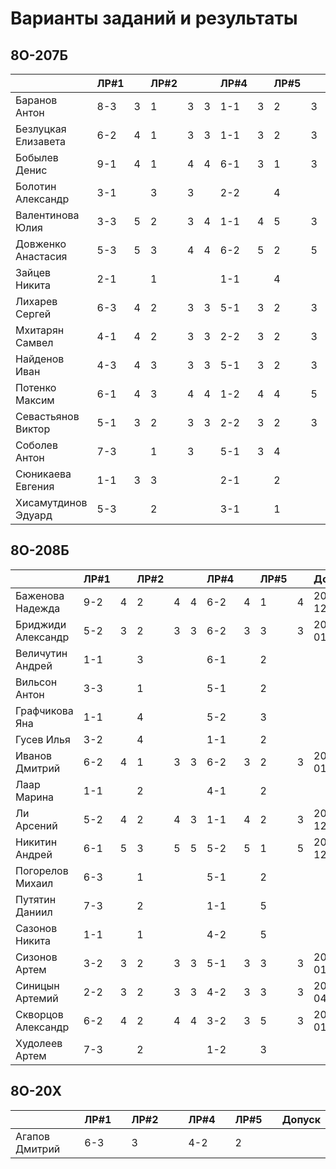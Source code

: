 # Варианты заданий и результаты

## 8О-207Б
|                     | ЛР#1 |   | ЛР#2 |   |   | ЛР#4 |   | ЛР#5 |   |   Допуск   |
|---------------------|------|---|------|---|---|------|---|------|---|------------|
| Баранов Антон       | 8-3  | 3 |  1   | 3 | 3 |  1-1 | 3 |  2   | 3 | 2018-11-03 |
| Безлуцкая Елизавета | 6-2  | 4 |  1   | 3 | 3 |  1-1 | 3 |  2   | 3 | 2018-03-31 |
| Бобылев Денис       | 9-1  | 4 |  1   | 4 | 4 |  6-1 | 3 |  1   | 3 | 2018-07-14 |
| Болотин Александр   | 3-1  |   |  3   | 3 |   |  2-2 |   |  4   |   |            |
| Валентинова Юлия    | 3-3  | 5 |  2   | 3 | 4 |  1-1 | 4 |  5   | 3 | 2018-01-18 |
| Довженко Анастасия  | 5-3  | 5 |  3   | 4 | 4 |  6-2 | 5 |  2   | 5 |            |
| Зайцев Никита       | 2-1  |   |  1   |   |   |  1-1 |   |  4   |   |            |
| Лихарев Сергей      | 6-3  | 4 |  2   | 3 | 3 |  5-1 | 3 |  2   | 3 | 2018-07-14 |
| Мхитарян Самвел     | 4-1  | 4 |  2   | 3 | 3 |  2-2 | 3 |  2   | 3 | 2018-11-03 |
| Найденов Иван       | 4-3  | 4 |  3   | 3 | 3 |  5-1 | 3 |  2   | 3 | 2018-01-18 |
| Потенко Максим      | 6-1  | 4 |  3   | 4 | 4 |  1-2 | 4 |  4   | 5 | 2017-12-30 |
| Севастьянов Виктор  | 5-1  | 3 |  2   | 3 | 3 |  2-2 | 3 |  2   | 3 | 2018-11-24 |
| Соболев Антон       | 7-3  |   |  1   | 3 |   |  5-1 | 3 |  4   |   |            |
| Сюникаева Евгения   | 1-1  | 3 |  3   |   |   |  2-1 |   |  2   |   |            |
| Хисамутдинов Эдуард | 5-3  |   |  2   |   |   |  3-1 |   |  1   |   |            |

## 8О-208Б
|                     | ЛР#1 |   | ЛР#2 |   |   | ЛР#4 |   | ЛР#5 |   |   Допуск   |
|---------------------|------|---|------|---|---|------|---|------|---|------------|
| Баженова Надежда    | 9-2  | 4 |  2   | 4 | 4 |  6-2 | 4 |  1   | 4 | 2017-12-30 |
| Бриджиди Александр  | 5-2  | 3 |  2   | 3 | 3 |  6-2 | 3 |  3   | 3 | 2018-01-18 |
| Величутин Андрей    | 1-1  |   |  3   |   |   |  6-1 |   |  2   |   |            |
| Вильсон Антон       | 3-3  |   |  1   |   |   |  5-1 |   |  2   |   |            |
| Графчикова Яна      | 1-1  |   |  4   |   |   |  5-2 |   |  3   |   |            |
| Гусев Илья          | 3-2  |   |  4   |   |   |  1-1 |   |  2   |   |            |
| Иванов Дмитрий      | 6-2  | 4 |  1   | 3 | 3 |  6-2 | 3 |  2   | 3 | 2018-01-13 |
| Лаар Марина         | 1-1  |   |  2   |   |   |  4-1 |   |  2   |   |            |
| Ли Арсений          | 5-2  | 4 |  2   | 4 | 3 |  1-1 | 4 |  2   | 3 | 2018-12-08 |
| Никитин Андрей      | 6-1  | 5 |  3   | 5 | 5 |  5-2 | 5 |  1   | 5 | 2017-12-30 |
| Погорелов Михаил    | 6-3  |   |  1   |   |   |  5-1 |   |  2   |   |            |
| Путятин Даниил      | 7-3  |   |  2   |   |   |  1-1 |   |  5   |   |            |
| Сазонов Никита      | 1-1  |   |  1   |   |   |  4-2 |   |  5   |   |            |
| Сизонов Артем       | 3-2  | 3 |  2   | 3 | 3 |  5-1 | 3 |  3   | 3 | 2018-01-13 |
| Синицын Артемий     | 2-2  | 3 |  2   | 3 | 3 |  4-2 | 3 |  3   | 3 | 2018-04-14 |
| Скворцов Александр  | 6-2  | 4 |  2   | 4 | 4 |  3-2 | 3 |  5   | 3 | 2018-01-13 |
| Худолеев Артем      | 7-3  |   |  2   |   |   |  1-2 |   |  3   |   |            |

## 8О-20X
|                     | ЛР#1 |   | ЛР#2 |   |   | ЛР#4 |   | ЛР#5 |   |   Допуск   |
|---------------------|------|---|------|---|---|------|---|------|---|------------|
| Агапов Дмитрий      | 6-3  |   |  3   |   |   |  4-2 |   |  2   |   |            |
